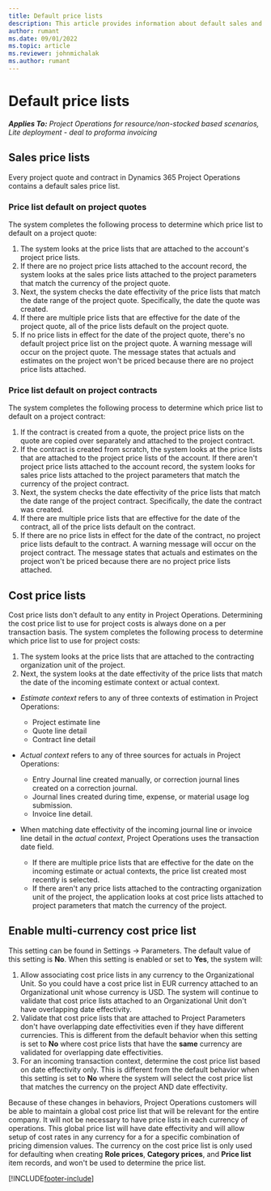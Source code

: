 ```yaml
---
title: Default price lists
description: This article provides information about default sales and cost price lists in Project Operations.
author: rumant
ms.date: 09/01/2022
ms.topic: article
ms.reviewer: johnmichalak
ms.author: rumant
---
```


# Default price lists

_**Applies To:** Project Operations for resource/non-stocked based scenarios, Lite deployment - deal to proforma invoicing_

## Sales price lists

Every project quote and contract in Dynamics 365 Project Operations contains a default sales price list. 

### Price list default on project quotes
The system completes the following process to determine which price list to default on a project quote:

1. The system looks at the price lists that are attached to the account's project price lists. 
1. If there are no project price lists attached to the account record, the system looks at the sales price lists attached to the project parameters that match the currency of the project quote.
1. Next, the system checks the date effectivity of the price lists that match the date range of the project quote. Specifically, the date the quote was created.
1. If there are multiple price lists that are effective for the date of the project quote, all of the price lists default on the project quote.
1. If no price lists in effect for the date of the project quote, there's no default project price list on the project quote. A warning message will occur on the project quote. The message states that actuals and estimates on the project won't be priced because there are no project price lists attached.

### Price list default on project contracts 
The system completes the following process to determine which price list to default on a project contract:

1. If the contract is created from a quote, the project price lists on the quote are copied over separately and attached to the project contract.
1. If the contract is created from scratch, the system looks at the price lists that are attached to the project price lists of the account. If there aren't project price lists attached to the account record, the system looks for sales price lists attached to the project parameters that match the currency of the project contract.
1. Next, the system checks the date effectivity of the price lists that match the date range of the project contract. Specifically, the date the contract was created.
1. If there are multiple price lists that are effective for the date of the contract, all of the price lists default on the contract.
1. If there are no price lists in effect for the date of the contract, no project price lists default to the contract. A warning message will occur on the project contract. The message states that actuals and estimates on the project won't be priced because there are no project price lists attached.

## Cost price lists

Cost price lists don't default to any entity in Project Operations. Determining the cost price list to use for project costs is always done on a per transaction basis. The system completes the following process to determine which price list to use for project costs:

1. The system looks at the price lists that are attached to the contracting organization unit of the project.
1. Next, the system looks at the date effectivity of the price lists that match the date of the incoming estimate context or actual context. 
- *Estimate context* refers to any of three contexts of estimation in Project Operations:

    - Project estimate line
    - Quote line detail
    - Contract line detail
  
 - *Actual context* refers to any of three sources for actuals in Project Operations:
   - Entry Journal line created manually, or correction journal lines created on a correction journal.
   - Journal lines created during time, expense, or material usage log submission.
   - Invoice line detail.

- When matching date effectivity of the incoming journal line or invoice line detail in the *actual context*, Project Operations uses the transaction date field.     
    - If there are multiple price lists that are effective for the date on the incoming estimate or actual contexts, the price list created most recently is selected.
    - If there aren't any price lists attached to the contracting organization unit of the project, the application looks at cost price lists attached to project parameters that match the currency of the project.
  
## Enable multi-currency cost price list
This setting can be found in Settings -> Parameters. The default value of this setting is **No**. 
When this setting is enabled or set to **Yes**, the system will: 
1. Allow associating cost price lists in any currency to the Organizational Unit. So you could have a cost price list in EUR currency attached to an Organizational unit whose currency is USD. The system will continue to validate that cost price lists attached to an Organizational Unit don't have overlapping date effectivity.
1. Validate that cost price lists that are attached to Project Parameters don't have overlapping date effectivities even if they have different currencies. This is different from the default behavior when this setting is set to **No** where cost price lists that have the **same** currency are validated for overlapping date effectivities.
1. For an incoming transaction context, determine the cost price list based on date effectivity only. This is different from the default behavior when this setting is set to **No** where the system will select the cost price list that matches the currency on the project AND date effectivity. 

Because of these changes in behaviors, Project Operations customers will be able to maintain a global cost price list that will be relevant for the entire company. It will not be necessary to have price lists in each currency of operations. This global price list will have date effectivity and will allow setup of cost rates in any currency for a for a specific combination of pricing dimension values. The currency on the cost price list is only used for defaulting when creating **Role prices**, **Category prices**, and **Price list** item records, and won't be used to determine the price list. 



[!INCLUDE[footer-include](../includes/footer-banner.md)]
